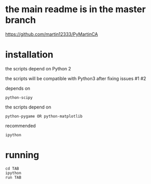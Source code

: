 
# the main readme is in the master branch

https://github.com/martin12333/PyMartinCA


# installation

the scripts depend on Python 2

the scripts will be compatible with Python3 after fixing issues #1 #2

depends on

```
python-scipy

```

the scripts depend on

```
python-pygame OR python-matplotlib

```

recommended

```
ipython

```

# running

```
cd TAB
ipython 
run TAB
```

